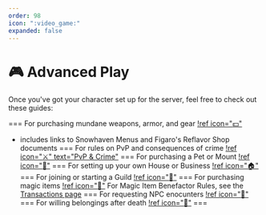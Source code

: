 ```yaml
---
order: 98
icon: ":video_game:"
expanded: false
---
```


<style>
h1:before { content: "🎮 " }
</style> 

# Advanced Play

Once you've got your character set up for the server, feel free to check out these guides:

=== For purchasing mundane weapons, armor, and gear
[!ref icon=":dollar:"](market/)
- includes links to Snowhaven Menus and Figaro's Reflavor Shop documents
=== For rules on PvP and consequences of crime
[!ref icon=":crossed_swords:" text="PvP & Crime"](https://docs.google.com/document/d/1Y1f2yFzFxE2PgpTzqJVG95mtMms3iG_RAVuah84LvI0/)
=== For purchasing a Pet or Mount
[!ref icon=":horse:"](companions/)
=== For setting up your own House or Business
[!ref icon=":house:"](housing/)
=== For joining or starting a Guild
[!ref icon=":office:"](guilds/)
=== For purchasing magic items
[!ref icon=":wind_chime:"](bm/)
For Magic Item Benefactor Rules, see the [Transactions page](/records/transactions/#magic-item-benefactor-rules)
=== For requesting NPC enocunters
[!ref icon=":office:"](npcs/)
=== For willing belongings after death
[!ref icon=":wind_chime:"](wills/)
===


